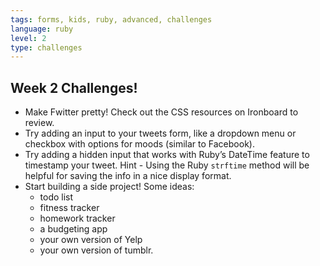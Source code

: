 ```yaml
---
tags: forms, kids, ruby, advanced, challenges
language: ruby
level: 2
type: challenges
---
```


## Week 2 Challenges!

+ Make Fwitter pretty! Check out the CSS resources on Ironboard to review. 
+ Try adding an input to your tweets form, like a dropdown menu or checkbox with options for moods (similar to Facebook).
+ Try adding a hidden input that works with Ruby’s DateTime feature to timestamp your tweet. Hint - Using the Ruby `strftime` method will be helpful for saving the info in a nice display format. 
+ Start building a side project! Some ideas:
  * todo list
  * fitness tracker
  * homework tracker
  * a budgeting app
  * your own version of Yelp
  * your own version of tumblr.
